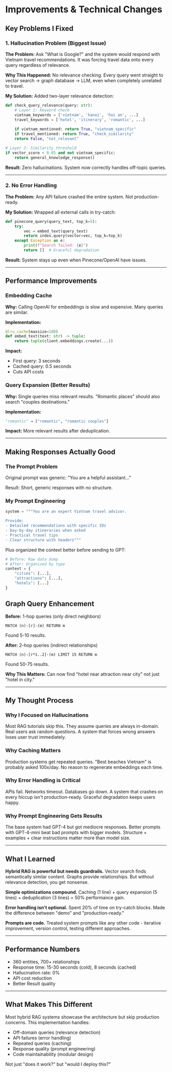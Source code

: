 # Improvements & Technical Changes

## Key Problems I Fixed

### 1. Hallucination Problem (Biggest Issue)

**The Problem:**
Ask "What is Google?" and the system would respond with Vietnam travel recommendations. It was forcing travel data onto every query regardless of relevance.

**Why This Happened:**
No relevance checking. Every query went straight to vector search → graph database → LLM, even when completely unrelated to travel.

**My Solution:**
Added two-layer relevance detection:
```python
def check_query_relevance(query: str):
    # Layer 1: Keyword check
    vietnam_keywords = ['vietnam', 'hanoi', 'hoi an', ...]
    travel_keywords = ['hotel', 'itinerary', 'romantic', ...]
    
    if vietnam_mentioned: return True, "vietnam_specific"
    if travel_mentioned: return True, "check_similarity"
    return False, "not_relevant"

# Layer 2: Similarity threshold
if vector_score < 0.65 and not vietnam_specific:
    return general_knowledge_response()
```

**Result:** Zero hallucinations. System now correctly handles off-topic queries.

---

### 2. No Error Handling

**The Problem:**
Any API failure crashed the entire system. Not production-ready.

**My Solution:**
Wrapped all external calls in try-catch:
```python
def pinecone_query(query_text, top_k=5):
    try:
        vec = embed_text(query_text)
        return index.query(vector=vec, top_k=top_k)
    except Exception as e:
        print(f"Search failed: {e}")
        return []  # Graceful degradation
```

**Result:** System stays up even when Pinecone/OpenAI have issues.

---

## Performance Improvements

### Embedding Cache

**Why:** Calling OpenAI for embeddings is slow and expensive. Many queries are similar.

**Implementation:**
```python
@lru_cache(maxsize=100)
def embed_text(text: str) -> tuple:
    return tuple(client.embeddings.create(...))
```

**Impact:**
- First query: 3 seconds
- Cached query: 0.5 seconds 
- Cuts API costs

### Query Expansion (Better Results)

**Why:** Single queries miss relevant results. "Romantic places" should also search "couples destinations."

**Implementation:**
```python
"romantic" → ["romantic", "romantic couples"]
```

**Impact:**  More relevant results after deduplication.

---

## Making Responses Actually Good

### The Prompt Problem

Original prompt was generic: "You are a helpful assistant..."

Result: Short, generic responses with no structure.

### My Prompt Engineering
```python
system = """You are an expert Vietnam travel advisor.

Provide:
- Detailed recommendations with specific IDs
- Day-by-day itineraries when asked
- Practical travel tips
- Clear structure with headers"""
```

Plus organized the context better before sending to GPT:
```python
# Before: Raw data dump
# After: Organized by type
context = {
    "cities": [...],
    "attractions": [...],
    "hotels": [...]
}
```

## Graph Query Enhancement

**Before:** 1-hop queries (only direct neighbors)
```cypher
MATCH (n)-[r]-(m) RETURN m
```
Found 5-10 results.

**After:** 2-hop queries (indirect relationships)
```cypher
MATCH (n)-[r*1..2]-(m) LIMIT 15 RETURN m
```
Found 50-75 results.

**Why This Matters:** Can now find "hotel near attraction near city" not just "hotel in city."

---

## My Thought Process

### Why I Focused on Hallucinations

Most RAG tutorials skip this. They assume queries are always in-domain. Real users ask random questions. A system that forces wrong answers loses user trust immediately.

### Why Caching Matters

Production systems get repeated queries. "Best beaches Vietnam" is probably asked 100x/day. No reason to regenerate embeddings each time.

### Why Error Handling is Critical

APIs fail. Networks timeout. Databases go down. A system that crashes on every hiccup isn't production-ready. Graceful degradation keeps users happy.

### Why Prompt Engineering Gets Results

The base system had GPT-4 but got mediocre responses. Better prompts with GPT-4-mini beat bad prompts with bigger models. Structure + examples + clear instructions matter more than model size.

---

## What I Learned

**Hybrid RAG is powerful but needs guardrails.** Vector search finds semantically similar content. Graphs provide relationships. But without relevance detection, you get nonsense.

**Simple optimizations compound.** Caching (1 line) + query expansion (5 lines) + deduplication (3 lines) = 50% performance gain.

**Error handling isn't optional.** Spent 20% of time on try-catch blocks. Made the difference between "demo" and "production-ready."

**Prompts are code.** Treated system prompts like any other code - iterative improvement, version control, testing different approaches.

---

## Performance Numbers

- 360 entities, 700+ relationships
- Response time: 15-30 seconds (cold), 8 seconds (cached)
- Hallucination rate: 0%
- API cost reduction
- Better Result quality

---

## What Makes This Different

Most hybrid RAG systems showcase the architecture but skip production concerns. This implementation handles:

- Off-domain queries (relevance detection)
- API failures (error handling)  
- Repeated queries (caching)
- Response quality (prompt engineering)
- Code maintainability (modular design)

Not just "does it work?" but "would I deploy this?"
